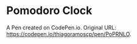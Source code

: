 # Pomodoro Clock

A Pen created on CodePen.io. Original URL: https://codepen.io/thiagoramoscp/pen/PoPRNLO.